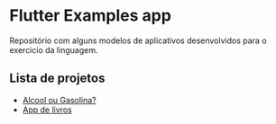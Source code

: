 # Flutter Examples app

Repositório com alguns modelos de aplicativos desenvolvidos para o exercicio da linguagem.

## Lista de projetos

* [Alcool ou Gasolina?](https://github.com/ibiaalice/flutter_examples_app/tree/master/alcool_gasolina)
* [App de livros](https://github.com/ibiaalice/flutter_examples_app/tree/master/app_livros)
